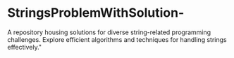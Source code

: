 # StringsProblemWithSolution-
A repository housing solutions for diverse string-related programming challenges. Explore efficient algorithms and techniques for handling strings effectively."
